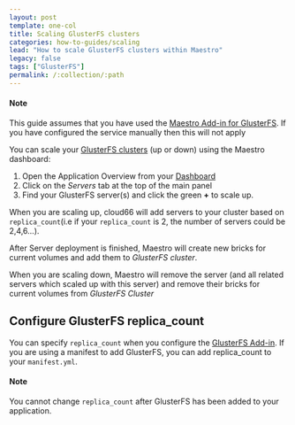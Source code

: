 ```yaml
---
layout: post
template: one-col
title: Scaling GlusterFS clusters
categories: how-to-guides/scaling
lead: "How to scale GlusterFS clusters within Maestro"
legacy: false
tags: ["GlusterFS"]
permalink: /:collection/:path
---
```


#### Note
<div class="notice"><p>This guide assumes that you have used the <a href="/maestro/how-to-guides/add-ins/glusterfs.html">Maestro Add-in for GlusterFS</a>. If you have configured the service manually then this will not apply</p></div>

You can scale your [GlusterFS clusters](/maestro/how-to-guides/add-ins/glusterfs.html) (up or down) using the Maestro dashboard:

1. Open the Application Overview from your [Dashboard](https://app.cloud66.com/dashboard)
2. Click on the *Servers* tab at the top of the main panel
3. Find your GlusterFS server(s) and click the green **+** to scale up.

When you are scaling up, cloud66 will add servers to your cluster based on `replica_count`(i.e if your `replica_count` is 2, the number of servers could be 2,4,6...). 

After Server deployment is finished, Maestro will create new bricks for current volumes and add them to _GlusterFS cluster_.

When you are scaling down, Maestro will remove the server (and all related servers which scaled up with this server) and remove their bricks for current volumes from _GlusterFS Cluster_


## Configure GlusterFS replica_count

You can specify `replica_count` when you configure the [GlusterFS Add-in](/maestro/how-to-guides/add-ins/glusterfs.html). If you are using a manifest to add GlusterFS, you can add replica_count to your `manifest.yml`.


#### Note
<div class="notice notice-warning"><p>You cannot change <code>replica_count</code> after GlusterFS has been added to your application.</p></div>


